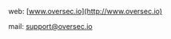 web:  [www.oversec.io](http://www.oversec.io)

mail: [support@oversec.io](mailto:support@oversec.io)
